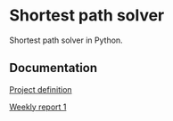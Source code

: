 # Shortest path solver
Shortest path solver in Python.

## Documentation
[Project definition](https://github.com/antonlep/shortest-path/blob/master/documentation/project_definition.md)

[Weekly report 1](https://github.com/antonlep/shortest-path/blob/master/documentation/weekly_report1.md)
